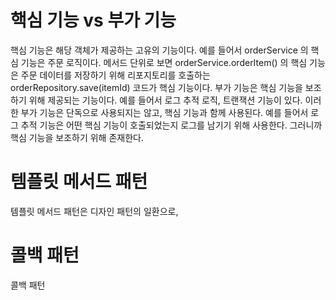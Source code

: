 # 핵심 기능 vs 부가 기능
 
핵심 기능은 해당 객체가 제공하는 고유의 기능이다. 예를 들어서 orderService 의 핵심 기능은 주문 로직이다. 메서드 단위로 보면 orderService.orderItem() 의 핵심 기능은 주문 데이터를 저장하기 위해 리포지토리를 호출하는 orderRepository.save(itemId) 코드가 핵심 기능이다.
부가 기능은 핵심 기능을 보조하기 위해 제공되는 기능이다. 예를 들어서 로그 추적 로직, 트랜잭션 기능이 있다. 이러한 부가 기능은 단독으로 사용되지는 않고, 핵심 기능과 함께 사용된다. 예를 들어서 로그 추적 기능은 어떤 핵심 기능이 호출되었는지 로그를 남기기 위해 사용한다. 그러니까 핵심 기능을 보조하기 위해 존재한다.


# 템플릿 메서드 패턴   
템플릿 메서드 패턴은 디자인 패턴의 일환으로, 



# 콜백 패턴 
콜백 패턴 

